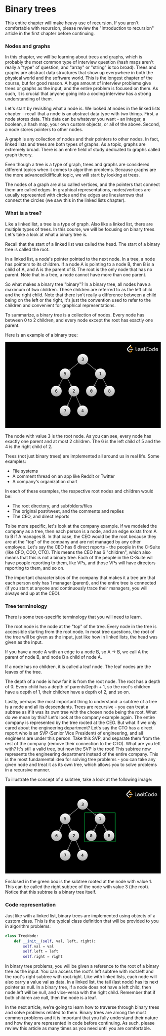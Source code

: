 # Binary trees

This entire chapter will make heavy use of recursion. If you aren't comfortable with recursion, 
please review the "Introduction to recursion" article in the first chapter before continuing.

<h3>Nodes and graphs</h3>
In this chapter, we will be learning about trees and graphs, 
which is probably the most common type of interview question (hash maps aren't really a "type" of question, 
and "array" or "string" is too broad). Trees and graphs are abstract data structures 
that show up everywhere in both the physical world and the software world. This is the longest chapter of the course, 
but for good reason. A huge amount of interview problems give trees or graphs as the input, 
and the entire problem is focused on them. As such, it is crucial 
that anyone going into a coding interview has a strong understanding of them.

Let's start by revisiting what a node is. We looked at nodes in the linked lists chapter - recall 
that a node is an abstract data type with two things. First, a node stores data. This data can be whatever you want - an integer, 
a boolean, a hash map, your own custom objects, or all of the above. Second, a node stores pointers to other nodes.

A graph is any collection of nodes and their pointers to other nodes. In fact, linked lists and trees are both types of graphs. 
As a topic, graphs are extremely broad. There is an entire field of study dedicated to graphs called graph theory.

Even though a tree is a type of graph, trees and graphs are considered different topics when it comes to algorithm problems. 
Because graphs are the more advanced/difficult topic, we will start by looking at trees.

The nodes of a graph are also called vertices, and the pointers that connect them are called edges. 
In graphical representations, nodes/vertices are usually represented with circles 
and the edges are lines/arrows that connect the circles (we saw this in the linked lists chapter).

<h3>What is a tree?</h3>
Like a linked list, a tree is a type of graph. Also like a linked list, there are multiple types of trees. 
In this course, we will be focusing on binary trees. Let's take a look at what a binary tree is.

Recall that the start of a linked list was called the head. The start of a binary tree is called the root.

In a linked list, a node's pointer pointed to the next node. In a tree, a node has pointers to its children. 
If a node A is pointing to a node B, then B is a child of A, and A is the parent of B. 
The root is the only node that has no parent. Note that in a tree, a node cannot have more than one parent.

So what makes a binary tree "binary"? In a binary tree, all nodes have a maximum of two children. 
These children are referred to as the left child and the right child. Note that there isn't really a difference 
between a child being on the left or the right, it's just the convention used to refer to the children and convenient 
for graphical representations.

To summarize, a binary tree is a collection of nodes. Every node has between 0 to 2 children, 
and every node except the root has exactly one parent.

Here is an example of a binary tree:

![img.png](attachment01.png)

The node with value 3 is the root node. As you can see, every node has exactly one parent and at most 2 children. 
The 6 is the left child of 5 and the 4 is the right child of 2.

Trees (not just binary trees) are implemented all around us in real life. Some examples:
* File systems
* A comment thread on an app like Reddit or Twitter
* A company's organization chart

In each of these examples, the respective root nodes and children would be:
* The root directory, and subfolders/files
* The original post/tweet, and the comments and replies
* The CEO, and direct reports

To be more specific, let's look at the company example. If we modeled the company as a tree, 
then each person is a node, and an edge exists from A to B if A manages B. In that case, 
the CEO would be the root because they are at the "top" of the company and are not managed by any other employee. 
Let's say the CEO has 6 direct reports - the people in the C-Suite (like CFO, COO, CTO). 
This means the CEO has 6 "children", which also means that this is not a binary tree. 
Each of the people in the C-Suite will have people reporting to them, like VPs, and those VPs will have directors reporting to them, 
and so on.

The important characteristics of the company that makes it a tree are that each person only has 1 manager (parent), 
and the entire tree is connected (if you start at anyone and continuously trace their managers, 
you will always end up at the CEO).

<h3>Tree terminology</h3>
There is some tree-specific terminology that you will need to learn.

The root node is the node at the "top" of the tree. Every node in the tree is accessible starting from the root node. 
In most tree questions, the root of the tree will be given as the input, just like how in linked lists, 
the head was given as the input.

If you have a node A with an edge to a node B, so A -> B, we call A the parent of node B, and node B a child of node A.

If a node has no children, it is called a leaf node. The leaf nodes are the leaves of the tree.

The depth of a node is how far it is from the root node. The root has a depth of 0. 
Every child has a depth of parentsDepth + 1, so the root's children have a depth of 1, 
their children have a depth of 2, and so on.

Lastly, perhaps the most important thing to understand: a subtree of a tree is a node and all its descendants. 
Trees are recursive - you can treat a subtree as if it was its own tree with the chosen node being the root. 
What do we mean by this? Let's look at the company example again. The entire company is represented by the tree rooted at the CEO. 
But what if we only cared about the engineering department? 
Let's say the CTO has a direct report who is an SVP (Senior Vice President) of engineering, 
and all engineers are under this person. Take this SVP, 
and separate them from the rest of the company (remove their connection to the CTO). 
What are you left with? It's still a valid tree, but now the SVP is the root! 
This subtree now represents the engineering department instead of the entire company. 
This is the most fundamental idea for solving tree problems - you can take any given node and treat it as its own tree, 
which allows you to solve problems in a recursive manner.

To illustrate the concept of a subtree, take a look at the following image:

![img.png](attachment02.png)

Enclosed in the green box is the subtree rooted at the node with value 1. 
This can be called the right subtree of the node with value 3 (the root). 
Notice that this subtree is a binary tree itself.

<h3>Code representation</h3>
Just like with a linked list, binary trees are implemented using objects of a custom class. 
This is the typical class definition that will be provided to you in algorithm problems:

```python
class TreeNode:
    def __init__(self, val, left, right):
        self.val = val
        self.left = left
        self.right = right

```

In binary tree problems, you will be given a reference to the root of a binary tree as the input. 
You can access the root's left subtree with root.left and the root's right subtree with root.right. 
Like with linked lists, each node will also carry a value val as data. In a linked list, 
the tail (last node) has its next pointer as null. In a binary tree, if a node does not have a left child, 
then node.left will be null, and vice-versa with the right child. Remember that if both children are null, 
then the node is a leaf.

In the next article, we're going to learn how to traverse through binary trees and solve problems related to them. 
Binary trees are among the most common problems and it is important that you fully understand their nature 
and how they are represented in code before continuing. As such, please review this article 
as many times as you need until you are comfortable.
